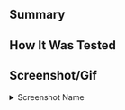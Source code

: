 ## Summary

<!--Provide a summary of this Pull Request. -->

## How It Was Tested

<!-- Explain how you tested this change before merging. -->

## Screenshot/Gif

<!-- If applicable, show off the user facing changes. -->

<details>

<summary>Screenshot Name</summary>

<!-- file here -->

</details>
